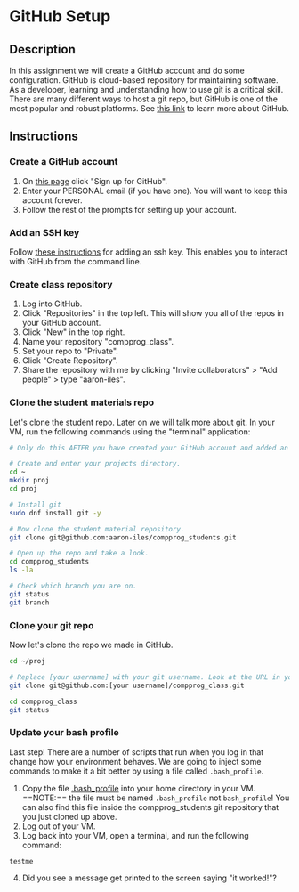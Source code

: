 # GitHub Setup

## Description
In this assignment we will create a GitHub account and do some configuration. GitHub is cloud-based repository for maintaining software. As a developer, learning and understanding how to use git is a critical skill. There are many different ways to host a git repo, but GitHub is one of the most popular and robust platforms. 
See [this link](https://github.com/about) to learn more about GitHub.

## Instructions
### Create a GitHub account
1. On [this page](https://github.com/) click "Sign up for GitHub".
2. Enter your PERSONAL email (if you have one). You will want to keep this account forever.
3. Follow the rest of the prompts for setting up your account. 

### Add an SSH key
Follow [these instructions](https://docs.github.com/en/authentication/connecting-to-github-with-ssh/adding-a-new-ssh-key-to-your-github-account?tool=webui) for adding an ssh key. This enables you to interact with GitHub from the command line.

### Create class repository
1. Log into GitHub.
2. Click "Repositories" in the top left. This will show you all of the repos in your GitHub account.
3. Click "New" in the top right.
4. Name your repository "compprog_class".
5. Set your repo to "Private".
6. Click "Create Repository".
7. Share the repository with me by clicking "Invite collaborators" > "Add people" > type "aaron-iles".

### Clone the student materials repo
Let's clone the student repo. Later on we will talk more about git. In your VM, run the following commands using the "terminal" application:
```bash
# Only do this AFTER you have created your GitHub account and added an ssh key.

# Create and enter your projects directory.
cd ~
mkdir proj
cd proj

# Install git
sudo dnf install git -y

# Now clone the student material repository.
git clone git@github.com:aaron-iles/compprog_students.git

# Open up the repo and take a look.
cd compprog_students
ls -la

# Check which branch you are on.
git status
git branch
```

### Clone your git repo
Now let's clone the repo we made in GitHub.
```bash
cd ~/proj

# Replace [your username] with your git username. Look at the URL in your address bar to determine what this is.
git clone git@github.com:[your username]/compprog_class.git

cd compprog_class
git status
```

### Update your bash profile
Last step! There are a number of scripts that run when you log in that change how your environment behaves. We are going to inject some commands to make it a bit better by using a file called `.bash_profile`. 
1. Copy the file [.bash_profile](../resources/.bash_profile) into your home directory in your VM. ==NOTE:== the file must be named `.bash_profile` not `bash_profile`! You can also find this file inside the compprog_students git repository that you just cloned up above.
2. Log out of your VM.
3. Log back into your VM, open a terminal, and run the following command:
```
testme
```
4. Did you see a message get printed to the screen saying "it worked!"?
